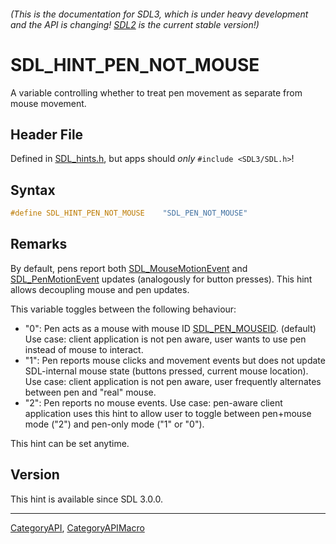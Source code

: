 ###### (This is the documentation for SDL3, which is under heavy development and the API is changing! [SDL2](https://wiki.libsdl.org/SDL2/) is the current stable version!)
# SDL_HINT_PEN_NOT_MOUSE

A variable controlling whether to treat pen movement as separate from mouse movement.

## Header File

Defined in [SDL_hints.h](https://github.com/libsdl-org/SDL/blob/main/include/SDL3/SDL_hints.h), but apps should _only_ `#include <SDL3/SDL.h>`!

## Syntax

```c
#define SDL_HINT_PEN_NOT_MOUSE    "SDL_PEN_NOT_MOUSE"
```

## Remarks

By default, pens report both [SDL_MouseMotionEvent](SDL_MouseMotionEvent)
and [SDL_PenMotionEvent](SDL_PenMotionEvent) updates (analogously for
button presses). This hint allows decoupling mouse and pen updates.

This variable toggles between the following behaviour:

- "0": Pen acts as a mouse with mouse ID
  [SDL_PEN_MOUSEID](SDL_PEN_MOUSEID). (default) Use case: client
  application is not pen aware, user wants to use pen instead of mouse to
  interact.
- "1": Pen reports mouse clicks and movement events but does not update
  SDL-internal mouse state (buttons pressed, current mouse location). Use
  case: client application is not pen aware, user frequently alternates
  between pen and "real" mouse.
- "2": Pen reports no mouse events. Use case: pen-aware client application
  uses this hint to allow user to toggle between pen+mouse mode ("2") and
  pen-only mode ("1" or "0").

This hint can be set anytime.

## Version

This hint is available since SDL 3.0.0.

----
[CategoryAPI](CategoryAPI), [CategoryAPIMacro](CategoryAPIMacro)

